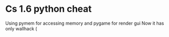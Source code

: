 # Cs 1.6 python cheat
Using pymem for accessing memory and pygame for render gui 
Now it has only wallhack (
